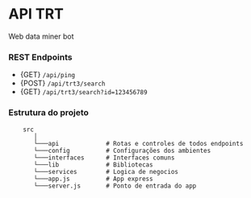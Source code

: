 # API TRT

Web data miner bot

### REST Endpoints

* {GET}  `/api/ping`
* {POST} `/api/trt3/search`
* {GET}  `/api/trt3/search?id=123456789`

### Estrutura do projeto
```
    src
       │
       └───api             # Rotas e controles de todos endpoints
       └───config          # Configurações dos ambientes
       └───interfaces      # Interfaces comuns
       └───lib             # Bibliotecas
       └───services        # Logica de negocios
       └───app.js          # App express
       └───server.js       # Ponto de entrada do app
```